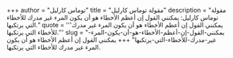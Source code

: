 +++
author = "توماس كارليل"
title = "مقولة توماس كارليل"
description = "مقولة توماس كارليل: يمكنني القول إن أعظم الأخطاء هو أن يكون المرء غير مدرك للأخطاء التي يرتكبها."
quote = '''يمكنني القول إن أعظم الأخطاء هو أن يكون المرء غير مدرك للأخطاء التي يرتكبها.'''
slug = "يمكنني-القول-إن-أعظم-الأخطاء-هو-أن-يكون-المرء-غير-مدرك-للأخطاء-التي-يرتكبها"
+++
يمكنني القول إن أعظم الأخطاء هو أن يكون المرء غير مدرك للأخطاء التي يرتكبها.

